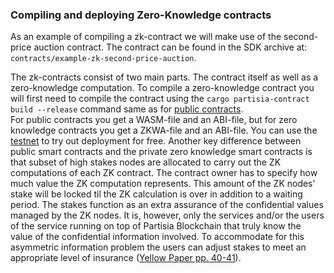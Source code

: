 ### Compiling and deploying Zero-Knowledge contracts

As an example of compiling a zk-contract we will make use of the second-price auction contract. The
contract can be found in the SDK archive at: `contracts/example-zk-second-price-auction`.

The zk-contracts consist of two main parts. The contract itself as well as a zero-knowledge computation.
To compile a zero-knowledge contract you will first need to compile the contract using the `cargo partisia-contract build --release`
command same as for [public contracts](compile-sdk.md).    
For public contracts you get a WASM-file and an ABI-file, but for zero knowledge contracts you get a ZKWA-file and an ABI-file. You can use the [testnet](testnet.md) to try out deployment for free.
Another key difference between public smart contracts and the private zero knowledge smart contracts is that subset of high stakes nodes are allocated to carry out the ZK computations of each ZK contract. The contract owner has to specify how much value the ZK computation represents. This amount of the ZK nodes' stake will be locked til the ZK calculation is over in addition to a waiting period. The stakes function as an extra assurance of the confidential values managed by the
ZK nodes. It is, however, only the services and/or the users of the service running on top of Partisia Blockchain that truly know the value of the confidential information involved. To accommodate for this asymmetric information problem the users can
adjust stakes to meet an appropriate level of insurance ([Yellow Paper pp. 40-41](https://drive.google.com/file/d/1OX7ljrLY4IgEA1O3t3fKNH1qSO60_Qbw/view)).   
